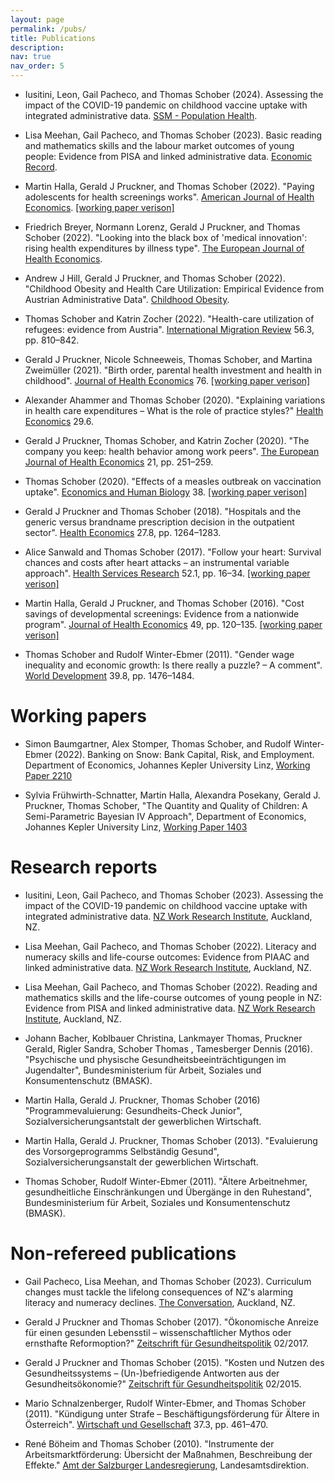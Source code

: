 ```yaml
---
layout: page
permalink: /pubs/
title: Publications
description:
nav: true
nav_order: 5
---
```


- Iusitini, Leon, Gail Pacheco, and Thomas Schober (2024). Assessing the impact of the COVID-19 pandemic on childhood vaccine uptake with integrated administrative data. [SSM - Population Health](https://doi.org/10.1016/j.ssmph.2024.101657).

- Lisa Meehan, Gail Pacheco, and Thomas Schober (2023). Basic reading and mathematics skills and the labour market outcomes of young people: Evidence from PISA and linked administrative data. [Economic Record](https://doi.org/10.1111/1475-4932.12755).

- Martin Halla, Gerald J Pruckner, and Thomas Schober (2022). "Paying adolescents for health screenings works". [American Journal of Health Economics](https://doi.org/10.1086/721571). [[working paper verison]](http://www.economics.jku.at/papers/2021/wp2104.pdf)

- Friedrich Breyer, Normann Lorenz, Gerald J Pruckner, and Thomas Schober (2022). "Looking into the black box of 'medical innovation': rising health expenditures by illness type". [The European Journal of Health Economics](https://doi.org/10.1007/s10198-022-01447-9).

- Andrew J Hill, Gerald J Pruckner, and Thomas Schober (2022). "Childhood Obesity and Health Care Utilization: Empirical Evidence from Austrian Administrative Data". [Childhood Obesity](https://doi.org/10.1089/chi.2022.0011).

- Thomas Schober and Katrin Zocher (2022). "Health-care utilization of refugees: evidence from Austria". [International Migration Review](https://doi.org/10.1177/01979183211061091) 56.3, pp. 810–842.

- Gerald J Pruckner, Nicole Schneeweis, Thomas Schober, and Martina Zweimüller (2021). "Birth order, parental health investment and health in childhood". [Journal of Health Economics](https://doi.org/10.1016/j.jhealeco.2021.102426) 76. [[working paper verison]](http://cdecon.jku.at/wp-content/uploads/CD_1901.pdf)

- Alexander Ahammer and Thomas Schober (2020). "Explaining variations in health care expenditures – What is the role of practice styles?" [Health Economics](https://doi.org/10.1002/hec.4011) 29.6.

- Gerald J Pruckner, Thomas Schober, and Katrin Zocher (2020). "The company you keep: health behavior among work peers". [The European Journal of Health Economics](https://doi.org/10.1002/hec.4011) 21, pp. 251–259.

- Thomas Schober (2020). "Effects of a measles outbreak on vaccination uptake". [Economics and Human Biology](https://doi.org/10.1016/j.ehb.2020.100871) 38. [[working paper verison]](http://cdecon.jku.at/wp-content/uploads/CD_1807.pdf)

- Gerald J Pruckner and Thomas Schober (2018). "Hospitals and the generic versus brandname prescription decision in the outpatient sector". [Health Economics](https://doi.org/10.1002/hec.3774) 27.8, pp. 1264–1283.

- Alice Sanwald and Thomas Schober (2017). "Follow your heart: Survival chances and costs after heart attacks – an instrumental variable approach". [Health Services Research](https://doi.org/10.1111/1475-6773.12509) 52.1, pp. 16–34. [[working paper verison]](http://cdecon.jku.at/wp-content/uploads/Follow-your-heart111.pdf)

- Martin Halla, Gerald J Pruckner, and Thomas Schober (2016). "Cost savings of developmental screenings: Evidence from a nationwide program". [Journal of Health Economics](https://doi.org/10.1016/j.jhealeco.2016.06.011) 49, pp. 120–135. [[working paper verison]](http://ftp.iza.org/dp9303.pdf)

- Thomas Schober and Rudolf Winter-Ebmer (2011). "Gender wage inequality and economic growth: Is there really a puzzle? – A comment". [World Development](https://doi.org/10.1016/j.worlddev.2011.05.001) 39.8, pp. 1476–1484.

# Working papers

- Simon Baumgartner, Alex Stomper, Thomas Schober, and Rudolf Winter-Ebmer (2022). Banking on Snow: Bank Capital, Risk, and Employment. Department of Economics, Johannes Kepler University Linz, [Working Paper 2210](http://www.economics.jku.at/papers/2022/wp2210.pdf)  

- Sylvia Frühwirth-Schnatter, Martin Halla, Alexandra Posekany, Gerald J. Pruckner, Thomas Schober, "The Quantity and Quality of Children: A Semi-Parametric Bayesian IV Approach", Department of Economics, Johannes Kepler University Linz, [Working Paper 1403](http://www.econ.jku.at/papers/2014/wp1403.pdf)  

# Research reports

- Iusitini, Leon, Gail Pacheco, and Thomas Schober (2023). Assessing the impact of the COVID-19 pandemic on childhood vaccine uptake with integrated administrative data. [NZ Work Research Institute](https://workresearch.aut.ac.nz/__data/assets/pdf_file/0011/851555/Assessing-the-impact-of-the-COVID-19-pandemic-on-childhood-vaccine-uptake-with-integrated-administrative-data_revised-20240111.pdf), Auckland, NZ.

- Lisa Meehan, Gail Pacheco, and Thomas Schober (2022). Literacy and numeracy skills and
life-course outcomes: Evidence from PIAAC and linked administrative data. [NZ Work Research Institute](https://workresearch.aut.ac.nz/__data/assets/pdf_file/0005/693788/PIAAC-trajectories_MBIE-working-paper.pdf), Auckland, NZ.

- Lisa Meehan, Gail Pacheco, and Thomas Schober (2022). Reading and mathematics skills and the life-course outcomes of young people in NZ: Evidence from PISA and linked administrative data. [NZ Work Research Institute](https://workresearch.aut.ac.nz/__data/assets/pdf_file/0007/689938/PISA-trajectories-Sept-2022-FINAL_covers.pdf), Auckland, NZ.

- Johann Bacher, Koblbauer Christina, Lankmayer Thomas, Pruckner Gerald, Rigler Sandra, Schober Thomas , Tamesberger Dennis (2016). "Psychische und physische Gesundheitsbeeinträchtigungen im Jugendalter", Bundesministerium für Arbeit, Soziales und Konsumentenschutz (BMASK).

- Martin Halla, Gerald J. Pruckner, Thomas Schober (2016) "Programmevaluierung: Gesundheits-Check Junior", Sozialversicherungsantstalt der gewerblichen Wirtschaft.

- Martin Halla, Gerald J. Pruckner, Thomas Schober (2013). "Evaluierung des Vorsorgeprogramms Selbständig Gesund", Sozialversicherungsanstalt der gewerblichen Wirtschaft.

- Thomas Schober, Rudolf Winter-Ebmer (2011). "Ältere Arbeitnehmer, gesundheitliche Einschränkungen und Übergänge in den Ruhestand",  Bundesministerium für Arbeit, Soziales und Konsumentenschutz (BMASK).

# Non-refereed publications

- Gail Pacheco, Lisa Meehan, and Thomas Schober (2023). Curriculum changes must tackle the lifelong consequences of NZ's alarming literacy and numeracy declines. [The Conversation](https://theconversation.com/curriculum-changes-must-tackle-the-lifelong-consequences-of-nzs-alarming-literacy-and-numeracy-declines-209326), Auckland, NZ.

- Gerald J Pruckner and Thomas Schober (2017). "Ökonomische Anreize für einen gesunden
Lebensstil – wissenschaftlicher Mythos oder ernsthafte Reformoption?" [Zeitschrift für
Gesundheitspolitik](http://www.lig-gesundheit.at/documents/3466927/22247411/ZGP+02_2017+Pruckner_Schober_%C3%96konomische+Anreize+f%C3%BCr+einen+gesunden+Lebensstil.pdf/6f91c7f8-869e-4e6c-b2f0-12048de0b8f3?version=1.0&t=1507013636000) 02/2017.

- Gerald J Pruckner and Thomas Schober (2015). "Kosten und Nutzen des Gesundheitssystems – (Un-)befriedigende Antworten aus der Gesundheitsökonomie?" [Zeitschrift für Gesundheitspolitik](http://www.lig-gesundheit.at/details/-/asset_publisher/NI7haTcv19aR/content/zgp-02-2015-investition-gesundheit-muss-sich-gesundheit-rechnen-?_101_INSTANCE_NI7haTcv19aR_redirect=%2Farchiv) 02/2015.

- Mario Schnalzenberger, Rudolf Winter-Ebmer, and Thomas Schober (2011). "Kündigung
unter Strafe – Beschäftigungsförderung für Ältere in Österreich". [Wirtschaft und Gesellschaft](http://emedien.arbeiterkammer.at/viewer/resolver?urn=urn%3Anbn%3Aat%3Aat-akw%3Ag-122134)
37.3, pp. 461–470.

- René Böheim and Thomas Schober (2010). "Instrumente der Arbeitsmarktförderung: Übersicht
der Maßnahmen, Beschreibung der Effekte." [Amt der Salzburger Landesregierung](https://landversand.salzburg.gv.at/WebRoot/Store/Shops/Landversand/5252/A37A/00AF/9283/3C20/4DEB/AE3E/2426/ArbeitsmarktfoerderungInternet.pdf),
Landesamtsdirektion.

